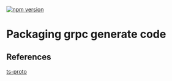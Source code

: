 
[![npm version](https://badge.fury.io/js/npm-grpc-gen.svg)](https://www.npmjs.com/package/npm-grpc-gen)

# Packaging grpc generate code

## References

[ts-proto](https://github.com/stephenh/ts-proto)
